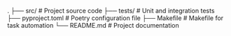 .
├── src/                     # Project source code
├── tests/                   # Unit and integration tests
├── pyproject.toml           # Poetry configuration file
├── Makefile                 # Makefile for task automation
└── README.md                # Project documentation

